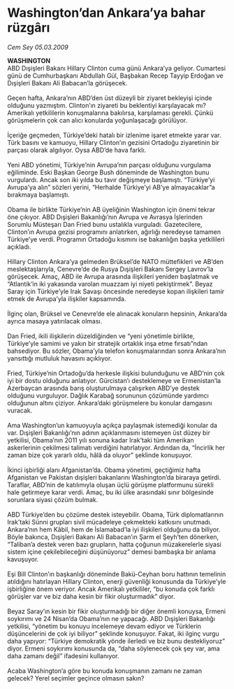 # Washington’dan Ankara’ya bahar rüzgârı

*Cem Sey 05.03.2009*

<div class="taraf_structure_2col_1zq">
<div class="margen_n">



 <p><b>WASHINGTON</b> <br/>ABD Dışişleri Bakanı Hillary Clinton cuma günü Ankara’ya geliyor. Cumartesi günü de Cumhurbaşkanı Abdullah Gül, Başbakan Recep Tayyip Erdoğan ve Dışişleri Bakanı Ali Babacan’la görüşecek. <br/><br/>Geçen hafta, Ankara’nın ABD’den üst düzeyli bir ziyaret bekleyişi içinde olduğunu yazmıştım. Clinton’ın ziyareti bu beklentiyi karşılayacak mı? Amerikalı yetkililerin konuşmalarına bakılırsa, karşılaması gerekli. Çünkü görüşmelerin çok can alıcı konularda yoğunlaşacağı görülüyor. <br/><br/>İçeriğe geçmeden, Türkiye’deki hatalı bir izlenime işaret etmekte yarar var. Türk basını ve kamuoyu, Hillary Clinton’ın gezisini Ortadoğu ziyaretinin bir parçası olarak algılıyor. Oysa ABD’de hava farklı. <br/><br/>Yeni ABD yönetimi, Türkiye’nin Avrupa’nın parçası olduğunu vurgulama eğiliminde. Eski Başkan George Bush döneminde de Washington bunu vurgulardı. Ancak son iki yılda bu tavır değişmeye başlamıştı. “Türkiye’yi Avrupa’ya alın” sözleri yerini, “Herhalde Türkiye’yi AB’ye almayacaklar”a bırakmaya başlamıştı. <br/><br/>Obama ile birlikte Türkiye’nin AB üyeliğinin Washington için önemi tekrar öne çıkıyor. ABD Dışişleri Bakanlığı’nın Avrupa ve Avrasya İşlerinden Sorumlu Müsteşarı Dan Fried bunu ustalıkla vurguladı. Gazetecilere, Clinton’ın Avrupa gezisi programını anlatırken, ağırlığı neredeyse tamamen Türkiye’ye verdi. Programın Ortadoğu kısmını ise bakanlığın başka yetkilileri açıkladı. <br/><br/>Hillary Clinton Ankara’ya gelmeden Brüksel’de NATO müttefikleri ve AB’den meslektaşlarıyla, Cenevre’de de Rusya Dışişleri Bakanı Sergey Lavrov’la görüşecek. Amaç, ABD ile Avrupa arasında ilişkileri yeniden başlatmak ve “Atlantik’in iki yakasında varolan muazzam iyi niyeti pekiştirmek”. Beyaz Saray için Türkiye’yle Irak Savaşı öncesinde neredeyse kopan ilişkileri tamir etmek de Avrupa’yla ilişkiler kapsamında. <br/><br/>İlginç olan, Brüksel ve Cenevre’de ele alınacak konuların hepsinin, Ankara’da ayrıca masaya yatırılacak olması. <br/><br/>Dan Fried, ikili ilişkilerin düzeldiğinden ve “yeni yönetimle birlikte, Türkiye’yle samimi ve yakın bir stratejik ortaklık inşa etme fırsatı”ndan bahsediyor. Bu sözler, Obama’yla telefon konuşmalarından sonra Ankara’nın yansıttığı mutluluk havasını açıklıyor. <br/><br/>Fried, Türkiye’nin Ortadoğu’da herkesle ilişkisi bulunduğunu ve ABD’nin çok iyi bir dostu olduğunu anlatıyor. Gürcistan’ı desteklemeye ve Ermenistan’la Azerbaycan arasında barış oluşturulmaya çalışırken ABD’ye destek olduğunu vurguluyor. Dağlık Karabağ sorununun çözümünde yardımcı olduğunun altını çiziyor. Ankara’daki görüşmelere bu konular damgasını vuracak. <br/><br/>Ama Washington’un kamuoyuyla açıkça paylaşmak istemediği konular da var. Dışişleri Bakanlığı’nın adının açıklanmasını istemeyen üst düzey bir yetkilisi, Obama’nın 2011 yılı sonuna kadar Irak’taki tüm Amerikan askerlerinin çekilmesi talimatı verdiğini hatırlatıyor. Ardından da, “İncirlik her zaman bize çok yararlı oldu, hâlâ da oluyor” şeklinde konuşuyor. <br/><br/>İkinci işbirliği alanı Afganistan’da. Obama yönetimi, geçtiğimiz hafta Afganistan ve Pakistan dışişleri bakanlarını Washington’da biraraya getirdi. Taraflar, ABD’nin de katılımıyla oluşan üçlü görüşme platformunu sürekli hale getirmeye karar verdi. Amaç, bu iki ülke arasındaki sınır bölgesinde sorunlara siyasi çözüm bulmak. <br/><br/>ABD Türkiye’den bu çözüme destek isteyebilir. Obama, Türk diplomatlarının Irak’taki Sünni grupları sivil mücadeleye çekmekteki katkısını unutmadı. Ankara’nın hem Kâbil, hem de İslamabad’la iyi ilişkileri olduğunu da biliyor. Böyle bakınca, Dışişleri Bakanı Ali Babacan’ın Şarm el Şeyh’ten dönerken, “Taliban’a destek veren bazı grupların, hatta çoğunun müzakerelerle siyasi sistem içine çekilebileceğini düşünüyoruz” demesi bambaşka bir anlama kavuşuyor. <br/><br/>Eşi Bill Clinton’ın başkanlığı döneminde Bakü-Ceyhan boru hattının temelinin atıldığını hatırlayan Hillary Clinton, enerji güvenliği konusunda da Türkiye’yle işbirliğine önem veriyor. Ancak Amerikalı yetkililer, “bu konuda çok farklı görüşler var ve biz daha kesin bir fikir oluşturmadık” diyor. <br/><br/>Beyaz Saray’ın kesin bir fikir oluşturmadığı bir diğer önemli konuysa, Ermeni soykırımı ve 24 Nisan’da Obama’nın ne yapacağı. ABD Dışişleri Bakanlığı yetkilisi, “yönetim bu konuyu incelemeye devam ediyor ve Türklerin düşüncelerini de çok iyi biliyor” şeklinde konuşuyor. Fakat, iki ilginç vurgu daha yapıyor: “Türkiye demokratik yönde ilerledi ve biz bunu destekliyoruz” diyor. Ermeni soykırımı konusunda da, “daha söylenecek çok şey var, ama daha zamanı değil” ifadesini kullanıyor. <br/><br/>Acaba Washington’a göre bu konuda konuşmanın zamanı ne zaman gelecek? Yerel seçimler geçince olmasın sakın?</p>

<br/>


<div id="taraf_not">
</div>

</div>


</div>
